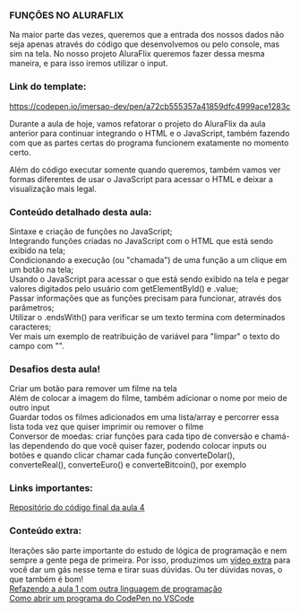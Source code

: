 ### FUNÇÕES NO ALURAFLIX

Na maior parte das vezes, queremos que a entrada dos nossos dados não seja apenas através do código que desenvolvemos ou pelo console, mas sim na tela. No nosso projeto AluraFlix queremos fazer dessa mesma maneira, e para isso iremos utilizar o input.

### Link do template:

https://codepen.io/imersao-dev/pen/a72cb555357a41859dfc4999ace1283c

Durante a aula de hoje, vamos refatorar o projeto do AluraFlix da aula anterior para continuar integrando o HTML e o JavaScript, também fazendo com que as partes certas do programa funcionem exatamente no momento certo.

Além do código executar somente quando queremos, também vamos ver formas diferentes de usar o JavaScript para acessar o HTML e deixar a visualização mais legal.   

### Conteúdo detalhado desta aula:   
Sintaxe e criação de funções no JavaScript;   
Integrando funções criadas no JavaScript com o HTML que está sendo exibido na tela;   
Condicionando a execução (ou "chamada") de uma função a um clique em um botão na tela;   
Usando o JavaScript para acessar o que está sendo exibido na tela e pegar valores digitados pelo usuário com getElementById() e .value;   
Passar informações que as funções precisam para funcionar, através dos parâmetros;   
Utilizar o .endsWith() para verificar se um texto termina com determinados caracteres;   
Ver mais um exemplo de reatribuição de variável para "limpar" o texto do campo com "".    

### Desafios desta aula!     
Criar um botão para remover um filme na tela    
Além de colocar a imagem do filme, também adicionar o nome por meio de outro input    
Guardar todos os filmes adicionados em uma lista/array e percorrer essa lista toda vez que quiser imprimir ou remover o filme   
Conversor de moedas: criar funções para cada tipo de conversão e chamá-las dependendo do que você quiser fazer, podendo colocar inputs ou botões e quando clicar chamar cada função converteDolar(), converteReal(), converteEuro() e converteBitcoin(), por exemplo   

### Links importantes:
[Repositório do código final da aula 4](https://codepen.io/imersao-dev/pen/wvergYX)   

### Conteúdo extra:  
Iterações são parte importante do estudo de lógica de programação e nem sempre a gente pega de primeira. Por isso, produzimos um [vídeo extra](https://www.youtube.com/watch?v=c8Zac9hWbs8) para você dar um gás nesse tema e tirar suas dúvidas. Ou ter dúvidas novas, o que também é bom!      
[Refazendo a aula 1 com outra linguagem de programação](https://www.youtube.com/watch?v=DsFb24TgJ0c)     
[Como abrir um programa do CodePen no VSCode](https://www.youtube.com/watch?v=xvkuNF_8Coc)    
